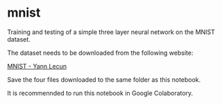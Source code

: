 # mnist
Training and testing of a simple three layer neural network on the MNIST dataset.

The dataset needs to be downloaded from the following website:

[MNIST - Yann Lecun](http://yann.lecun.com/exdb/mnist/)

Save the four files downloaded to the same folder as this notebook.

It is recommennded to run this notebook in Google Colaboratory.
